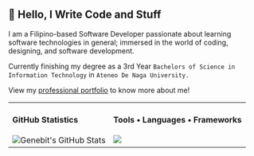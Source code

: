 ## 👋 **Hello, I Write Code and Stuff**

I am a Filipino-based Software Developer passionate about learning software technologies in general; immersed in the world of coding, designing, and software development.

Currently finishing my degree as a 3rd Year `Bachelors of Science in Information Technology` in `Ateneo De Naga University.` 

View my [professional portfolio](https://jbitaraportfolio.web.app) to know more about me!

<table>
  <tr>
    <td valign="top">
      <h4>GitHub Statistics</h4>
      <img src="https://github-readme-stats.vercel.app/api?username=genebit&show_icons=true&title_color=fff&icon_color=79ff97&text_color=9f9f9f&bg_color=151515" alt="Genebit's GitHub Stats">
    </td>
    <td valign="top">
      <h4>Tools • Languages • Frameworks</h4>
      <img src="https://skillicons.dev/icons?i=html,css,js,scss,php,nodejs,express,laravel,react,dotnet,python,java,unity,md,latex,c,cs,dart,mysql,mongodb,firebase,gcp,sqlite&perline=10"/>
    </td>
  </tr>
</table>
